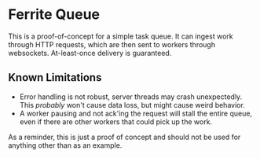 # Ferrite Queue

This is a proof-of-concept for a simple task queue. It can ingest work through
HTTP requests, which are then sent to workers through websockets. At-least-once
delivery is guaranteed.

## Known Limitations

- Error handling is not robust, server threads may crash unexpectedly. This
  *probably* won't cause data loss, but might cause weird behavior.
- A worker pausing and not ack'ing the request will stall the entire queue, even
  if there are other workers that could pick up the work.

As a reminder, this is just a proof of concept and should not be used for
anything other than as an example.
